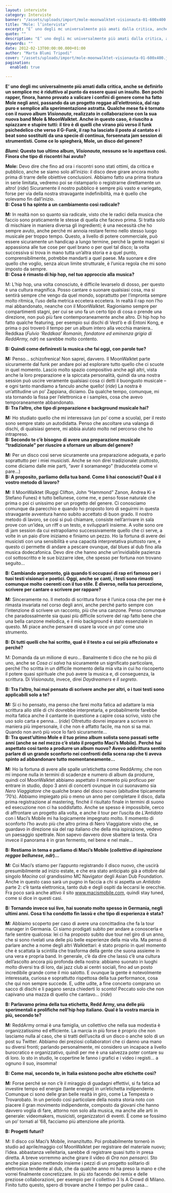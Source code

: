```yaml
---
layout: interviste
category: Interviste
banner: "/assets/uploads/import/mole-moonwalktet-visionauta-01-600x400.jpg"
title: "Mole: l’intervista"
excerpt: "E’ uno degli mc universalmente più amati dalla critica, anche se definirlo un semplice mc è riduttivo al punto da essere quasi un insulto. Ben pochi rapper, finora, hanno provato a valicare i confini di genere come ha fatto Mole negli anni, passando da un progetto reggae all’elettronica, dal rap puro e semplice alla sperimentazione…"
quote: ""
description: "E’ uno degli mc universalmente più amati dalla critica, anche se definirlo un semplice mc è riduttivo al punto da essere quasi un insulto. Ben pochi rapper, finora, hanno provato a valicare i confini di genere come ha fatto Mole negli anni, passando da un progetto reggae all’elettronica, dal rap puro e semplice alla sperimentazione…"
keywords: ""
date: 2012-02-13T00:00:00.000+01:00
author: "Marta Blumi Tripodi"
cover: "/assets/uploads/import/mole-moonwalktet-visionauta-01-600x400.jpg"
pagination:
  enabled: true

---
```


**E’ uno degli mc universalmente più amati dalla critica, anche se definirlo un semplice mc è riduttivo al punto da essere quasi un insulto. Ben pochi rapper, finora, hanno provato a valicare i confini di genere come ha fatto Mole negli anni, passando da un progetto reggae all’elettronica, dal rap puro e semplice alla sperimentazione astratta. Qualche mese fa è tornato con il nuovo album _Visionauta_, realizzato in collaborazione con la sua nuova band Mole & MoonWalktet. Anche in questo caso, è riuscito a spiazzare e stupire tutti: il tiro è di quelli che virano più verso il funk psichedelico che verso il G-Funk, il rap ha lasciato il posto al cantato e i beat sono sostituiti da una specie di continua, forsennata jam session di strumentisti. Come ce lo spiegherà, Mole, un disco del genere?**

**_Blumi_: Questo tuo ultimo album, _Visionauta_, nessuno se lo aspettava così. Finora che tipo di riscontri hai avuto?**

**Mole:** Devo dire che fino ad ora i riscontri sono stati ottimi, da critica e pubblico, anche se siamo solo all’inizio: il disco deve girare ancora molto prima di trarre delle obiettive conclusioni. Abbiamo fatto una prima tiratura in serie limitata, vedremo poi se ristamparlo o registrarne direttamente un altro! (_ride_) Sicuramente il nostro pubblico è sempre più vasto e variegato, forse per via della nostra stravagante indefinibilità, ma è quello che volevamo fin dall’inizio.  
**B: Cosa ti ha spinto a un cambiamento così radicale?**

**M:** In realtà non so quanto sia radicale, visto che le radici della musica che faccio sono praticamente le stesse di quella che facevo prima. Si tratta solo di mischiare in maniera diversa gli ingredienti; è una necessità che ho sempre avuto, anche perché mi annoia restare fermo nello stesso luogo musicale per troppo tempo. Questo, a livello di potere commerciale, può essere sicuramente un handicap a lungo termine, perché la gente magari si appassiona alle tue cose per quel brano o per quel tal disco; la volta successiva si trova in mano tutta un’altra storia e a quel punto, comprensibilmente, potrebbe mandarti a quel paese. Ma suonare e dire quello che voglio, senza alcun limite strutturale, è l’unica regola che mi sono imposto da sempre.  
**B: Cosa è rimasto di hip hop, nel tuo approccio alla musica?**

M: L’hip hop, una volta conosciuto, è difficile levarselo di dosso, per questo è una cultura magnifica. Posso cantare o suonare qualsiasi cosa, ma si sentirà sempre che vengo da quel mondo, soprattutto per l’impronta sempre molto ritmica, l’uso della metrica eccetera eccetera. In realtà il rap non l’ho mai abbandonato, neanche con il MoonWalktet. Ragioniamo sempre per compartimenti stagni, per cui se uno fa un certo tipo di cosa o prende una direzione, non può più fare contemporaneamente anche altro. Di hip hop ho fatto qualche featuring, per esempio sui dischi di Vest’ò e di Entoni Kong, e prima o poi troverò il tempo per un album intero alla vecchia maniera.. Reddkaa (_Fulvio ‘Reddkaa’ Romanin, fondatore ed eminenza grigia di ReddArmy, ndr_) ne sarebbe molto contento.

**B: Quindi come definiresti la musica che fai oggi, con parole tue?**

**M:** Penso… schizofrenica! Non saprei, davvero. Il MoonWalktet parte sicuramente dal funk per andare poi ad esplorare tutto quello che ci scuote in quel momento. Lascio molto spazio compositivo anche agli altri, vista anche la loro preparazione e la spiccata personalità, quindi da una nostra session può uscire veramente qualsiasi cosa ci detti il buongusto musicale – e ogni tanto mandiamo a fanculo anche quello! (_ride_) La nostra è un’attitudine un po’ Zappiana, diciamo. Da qualche tempo, comunque, mi sta tornando la fissa per l’elettronica e i samples, cosa che avevo temporaneamente abbandonato.  
**B: Tra l’altro, che tipo di preparazione e background musicale hai?**

**M:** Ho studiato quello che mi interessava (un po’ come a scuola), per il resto sono sempre stato un autodidatta. Penso che ascoltare una valanga di dischi, di qualsiasi genere, mi abbia aiutato molto nel percorso che ho intrapreso.  
**B: Secondo te c’è bisogno di avere una preparazione musicale “tradizionale” per riuscire a sfornare un album del genere?**

**M:** Per un disco così serve sicuramente una preparazione adeguata, e parlo soprattutto per i miei musicisti. Anche se non direi tradizionale: piuttosto, come diciamo dalle mie parti, “aver il soramanego” (traducetela come vi pare…)  
**B: A proposito, parliamo della tua band. Come li hai conosciuti? Qual è il vostro metodo di lavoro?**

**M:** Il MoonWalktet (Ruggi Clifton, John “Hammond” Zanon, Andrea Ki e Stefano Funes) è tutto bellunese, come me, e penso fosse naturale che prima o poi ci unissimo per un progetto del genere. Ci conosciamo comunque da parecchio e quando ho proposto loro di seguirmi in questa stravagante avventura hanno subito accettato di buon grado. Il nostro metodo di lavoro, se così si può chiamare, consiste nell’arrivare in sala prove con un’idea, un riff o un testo, e svilupparli insieme. A volte sono ore di jam session da cui estrapoliamo successivamente quello che ci serve, a volte in un paio d’ore iniziamo e finiamo un pezzo. Ho la fortuna di avere dei musicisti con una sensibilità e una capacità interpretativa piuttosto rare, e questo ci permette di andare a pescare ovunque, dal blues al dub fino alla musica dodecafonica. Devo dire che hanno anche un’invidiabile pazienza col sottoscritto e le sue bizzarre idee, che spesso per fortuna non trovano seguito…

**B: Cambiando argomento, già quando ti occupavi di rap eri famoso per i tuoi testi visionari e poetici. Oggi, anche se canti, i testi sono rimasti comunque molto coerenti con il tuo stile. È diverso, nella tua percezione, scrivere per cantare o scrivere per rappare?**

**M:** Sinceramente no. Il metodo di scrittura forse è l’unica cosa che per me è rimasta invariata nel corso degli anni, anche perché parto sempre con l’intenzione di scrivere un racconto, più che una canzone. Penso comunque che paradossalmente sia quasi più difficile scrivere del rap fatto bene che una bella canzone melodica, e il mio background è stato essenziale in questo. Mi piace anche pensare di usare la voce un po’ come uno strumento.

**B: Di tutti quelli che hai scritto, qual è il testo a cui sei più affezionato e perché?**

M: Domanda da un milione di euro… Banalmente ti dico che ne ho più di uno, anche se _Cosa ci salva_ ha sicuramente un significato particolare, perché l’ho scritta in un difficile momento della mia vita in cui ho riscoperto il potere quasi spirituale che può avere la musica e, di conseguenza, la scrittura. Di _Visionauta_, invece, direi _Daydreamers_ e _Il segreto_.

**B: Tra l’altro, hai mai pensato di scrivere anche per altri, o i tuoi testi sono applicabili solo a te?**

**M:** Si ci ho pensato, ma penso che farei molta fatica ad adattare la mia scrittura allo stile di chi dovrebbe interpretarla, e probabilmente farebbe molta fatica anche il cantante in questione a capire cosa scrivo, visto che uso solo carta e penna… (_ride_) Oltretutto dovrei imparare a scrivere in maniera più impersonale, il che non è affatto facile, ma non si sa mai. Quando non avrò più voce lo farò sicuramente…  
**B: Tra quest’ultimo Mole e il tuo primo album solista sono passati sette anni (anche se nel mezzo c’è stato il progetto Maci’s Mobile). Perché hai aspettato così tanto a produrre un album nuovo? Avevo addirittura sentito parlare di un grande sconforto nei confronti della scena rap che ti aveva spinto ad abbandonare tutto momentaneamente…**

**M:** Ho la fortuna di avere alle spalle un’etichetta come ReddArmy, che non mi impone nulla in termini di scadenze e numero di album da produrre, quindi col MoonWalktet abbiamo aspettato il momento più proficuo per entrare in studio, dopo 3 anni di concerti ovunque in cui suonavamo sia _Nero Viaggiatore_ che qualche brano del disco nuovo (abitudine tipicamente ’70’s). Abbiamo impiegato più o meno un anno per completare il disco, dalla prima registrazione al mastering, finché il risultato finale in termini di suono ed esecuzione non ci ha soddisfatto. Anche se spesso è impossibile, cerco di affrontare un progetto alla volta, e anche il tour per l’uscita de _L’Antidoto_ con i Maci’s Mobile mi ha logicamente impegnato molto. Il momento di sconforto l’ho avuto più che altro prima di Nero Viaggiatore visto che, se guardavo in direzione sia del rap italiano che della mia ispirazione, vedevo un paesaggio spettrale. Non sapevo davvero dove sbattere la testa. Ora invece il panorama è in gran fermento, nel bene e nel male…

**B: Restiamo in tema e parliamo di Maci’s Mobile (_collettivo di ispirazione reggae bellunese, ndr_)…**

**M:** Coi Maci’s stiamo per l’appunto registrando il disco nuovo, che uscirà presumibilmente ad inizio estate, e che era stato anticipato già a ottobre dal singolo _Macina_ col grandissimo MC Navigator degli Asian Dub Foundation. Anche in questo caso sarà un pugno in faccia a chi si aspetta un _Antidoto_ parte 2: c’è tanta elettronica, tanto dub e degli ospiti da leccarsi le orecchie. Fra poco sarà anche attivo il sito www.macismobile.com, quindi stay tuned, come si dice in questi casi.

**B: Tornando invece sui live, hai suonato molto spesso in Germania, negli ultimi anni. Cosa ti ha condotto fin lassù e che tipo di esperienza è stata?**

**M:** Abbiamo scoperto per caso di avere una concittadina che fa la tour manager in Germania. Ci siamo prodigati subito per andare a conoscerla e farle sentire qualcosa: lei ci ha proposto subito due tour nel giro di un anno, che si sono rivelati una delle più belle esperienze della mia vita. Ma penso di parlare anche a nome degli altri Walktettari: è stato proprio in quel momento che è scattata la scintilla che trasforma della gente che suona assieme in una vera e propria band. In generale, c’è da dire che lassù c’è una cultura dell’ascolto ancora più profonda della nostra: abbiamo suonato in luoghi molto diversi tra di loro, dai jazz club ai centri sociali, fino ad un posto incredibile grande come il mio salotto. E ovunque la gente è notevolmente interessata, curiosa e soprattutto rispettosa della tua performance, cosa che qui non sempre succede. E, udite udite, a fine concerto comprano un sacco di dischi e li pagano senza chiederti lo sconto! Peccato solo che non capivano una mazza di quello che cantavo… (_ride_)

**B: Parlavamo prima della tua etichetta, Redd Army, una delle più sperimentali e prolifiche nell’hip hop italiano. Qual è la vostra marcia in più, secondo te?**

**M:** ReddArmy ormai è una famiglia, un collettivo che nella sua modestia è organizzatissimo ed efficiente. La marcia in più forse è proprio che non lasciamo nulla al caso, che si tratti dell’uscita di un disco o anche solo di un post su Twitter. Abbiamo dei preziosi collaboratori che ci danno una mano su diversi fronti; parlando personalmente, mi considero un incapace a livello burocratico e organizzativo, quindi per me è una salvezza poter contare su di loro. Io sto in studio, le copertine le fanno i grafici e i video i registi… a ognuno il suo, insomma!

**B: Come mai, secondo te, in Italia esistono poche altre etichette così?**

**M:** Forse perché se non c’è il miraggio di guadagni effettivi, si fa fatica ad investire tempo ed energie (tante energie) in un’etichetta indipendente. Comunque ci sono delle gran belle realtà in giro, come La Tempesta o Trovarobato. In un periodo così particolare della nostra storia noto con piacere il gran movimento indipendente, composto da giovani che hanno davvero voglia di fare, attorno non solo alla musica, ma anche alle arti in generale: videomakers, musicisti, organizzatori di eventi. È come se fossimo un po’ tornati al ’68, facciamo più attenzione alle priorità.

**B: Progetti futuri?**

M: Il disco coi Maci’s Mobile, innanzitutto. Poi probabilmente tornerò in studio ad aprile/maggio col MoonWalktet per registrare del materiale nuovo; l’idea. abbastanza velleitaria, sarebbe di registrare quasi tutto in presa diretta. A breve vorremmo anche girare il video di _Ora non pensarci_. Sto anche pian piano mettendo insieme i pezzi di un progetto solitario di elettronica tendente al dub, che da qualche anno mi ha preso la mano e che vorrei finalmente concretizzare. In più sto facendo dei remix e delle preziose collaborazioni, per esempio per il collettivo 3 Is A Crowd di Milano. Finito tutto questo, spero di trovare anche il tempo per pulire casa…